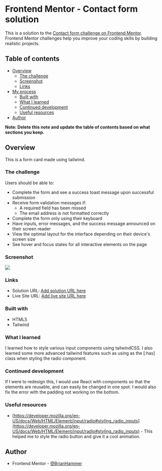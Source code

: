 # Frontend Mentor - Contact form solution

This is a solution to the [Contact form challenge on Frontend Mentor](https://www.frontendmentor.io/challenges/contact-form--G-hYlqKJj). Frontend Mentor challenges help you improve your coding skills by building realistic projects. 

## Table of contents

- [Overview](#overview)
  - [The challenge](#the-challenge)
  - [Screenshot](#screenshot)
  - [Links](#links)
- [My process](#my-process)
  - [Built with](#built-with)
  - [What I learned](#what-i-learned)
  - [Continued development](#continued-development)
  - [Useful resources](#useful-resources)
- [Author](#author)

**Note: Delete this note and update the table of contents based on what sections you keep.**

## Overview

This is a form card made using tailwind.

### The challenge

Users should be able to:

- Complete the form and see a success toast message upon successful submission
- Receive form validation messages if:
  - A required field has been missed
  - The email address is not formatted correctly
- Complete the form only using their keyboard
- Have inputs, error messages, and the success message announced on their screen reader
- View the optimal layout for the interface depending on their device's screen size
- See hover and focus states for all interactive elements on the page

### Screenshot



![](./screenshot.jpg)

### Links

- Solution URL: [Add solution URL here](https://your-solution-url.com)
- Live Site URL: [Add live site URL here](https://your-live-site-url.com)

### Built with

- HTML5
- Tailwind

### What I learned

I learned how to style various input components using tailwindCSS. I also learned some more advanced tailwind features such as using as the [:has] class when styling the radio component.


### Continued development

If I were to redesign this, I would use React with components so that the elements are reusable, and can easily be changed in one spot. I would also fix the error with the padding not working on the bottom.

### Useful resources

- [https://developer.mozilla.org/en-US/docs/Web/HTML/Element/input/radio#styling_radio_inputs](https://developer.mozilla.org/en-US/docs/Web/HTML/Element/input/radio#styling_radio_inputs) - This helped me to style the radio button and give it a cool animation. 

## Author
- Frontend Mentor - [@BrianHammer](https://www.frontendmentor.io/profile/BrianHammer)
